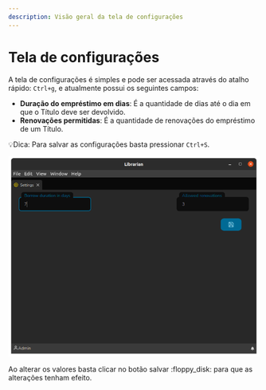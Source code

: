 ```yaml
---
description: Visão geral da tela de configurações
---
```


# Tela de configurações

A tela de configurações é simples e pode ser acessada através do atalho rápido: `Ctrl+g`, e atualmente possui os seguintes campos:

* **Duração do empréstimo em dias**: É a quantidade de dias até o dia em que o Título deve ser devolvido.
* **Renovações permitidas**: É a quantidade de renovações do empréstimo de um Título.

:bulb:Dica: Para salvar as configurações basta pressionar `Ctrl+S`.

![Tela de configurações](.gitbook/assets/librarian-settings.png)

Ao alterar os valores basta clicar no botão salvar :floppy\_disk: para que as alterações tenham efeito.
